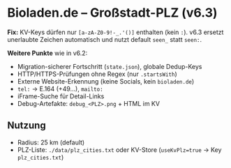 # Bioladen.de – Großstadt-PLZ (v6.3)

**Fix:** KV-Keys dürfen nur `[a-zA-Z0-9!-_.'()]` enthalten (kein `:`). v6.3 ersetzt unerlaubte Zeichen automatisch und nutzt default `seen_` statt `seen:`.

**Weitere Punkte** wie in v6.2:
- Migration-sicherer Fortschritt (`state.json`), globale Dedup-Keys
- HTTP/HTTPS-Prüfungen ohne Regex (nur `.startsWith`)
- Externe Website-Erkennung (keine Socials, kein `bioladen.de`)
- `tel:` → E.164 (+49…), `mailto:`
- iFrame-Suche für Detail-Links
- Debug-Artefakte: `debug_<PLZ>.png` + HTML im KV

## Nutzung
- Radius: 25 km (default)
- PLZ-Liste: `./data/plz_cities.txt` oder KV-Store (`useKvPlz=true` → Key `plz_cities.txt`)

